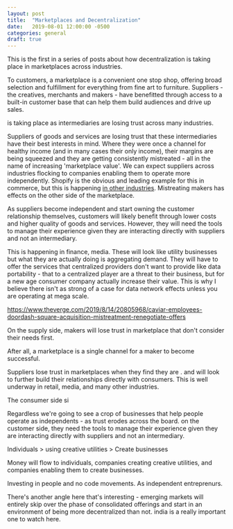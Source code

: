 ```yaml
---
layout: post
title:  "Marketplaces and Decentralization"
date:   2019-08-01 12:00:00 -0500
categories: general
draft: true
---
```


This is the first in a series of posts about how decentralization is taking place in marketplaces across industries. 


To customers, a marketplace is a convenient one stop shop, offering broad selection and fulfillment for everything from fine art to furniture. Suppliers - the creatives, merchants  and makers - have benefitted through access to a built-in customer base that can help them build audiences and drive up sales.



is taking place as intermediaries are losing trust across many industries.

Suppliers of goods and services are losing trust that these intermediaries have their best interests in mind. Where they were once a channel for healthy income (and in many cases their only income), their margins are being squeezed and they are getting consistently mistreated - all in the name of increasing 'marketplace value'. We can expect suppliers across industries flocking to companies enabling them to operate more independently. Shopify is the obvious and leading example for this in commerce, but this is happening [in other industries](https://dumpling.us/). Mistreating makers has effects on the other side of the marketplace. 

As suppliers become independent and start owning the customer relationship themselves, customers will likely benefit through lower costs and higher quality of goods and services. However, they will need the tools to manage their experience given they are interacting directly with suppliers and not an intermediary.

This is happening in finance, media. These will look like utility businesses but what they are actually doing is aggregating demand. They will have to offer the services that centralized providers don't want to provide like data portability - that to a centralized player are a threat to their business, but for a new age consumer company actually increase their value. This is why I believe there isn't as strong of a case for data network effects unless you are operating at mega scale. 




https://www.theverge.com/2019/8/14/20805968/caviar-employees-doordash-square-acquisition-mistreatment-renegotiate-offers


On the supply side, makers will lose trust in marketplace that don't consider their needs first. 

After all, a marketplace is a single channel for a maker to become successful.

Suppliers lose trust in marketplaces when they find they are . and will look to further build their relationships directly with consumers. This is well underway in retail, media, and many other industries.

The consumer side si 



Regardless we're going to see a crop of businesses that help people operate as independents - as trust erodes across the board. on the customer side, they need the tools to manage their experience given they are interacting directly with suppliers and not an intermediary. 

Individuals > using creative utilities > Create businesses

Money will flow to individuals, companies creating creative utilities, and companies enabling them to create businesses.

Investing in people and no code movements. As independent entreprenurs.

There's another angle here that's interesting - emerging markets will entirely skip over the phase of consolidated offerings and start in an environment of being more decentralized than not. india is a really important one to watch here. 